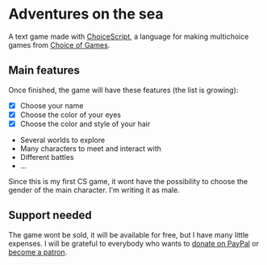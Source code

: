 # Adventures on the sea

A text game made with [ChoiceScript](https://github.com/dfabulich/choicescript), a language for making multichoice games from [Choice of Games](https://choiceofgames.com/).


## Main features

Once finished, the game will have these features (the list is growing):
- [x] Choose your name
- [x] Choose the color of your eyes
- [x] Choose the color and style of your hair
- Several worlds to explore
- Many characters to meet and interact with
- Different battles
- ...

Since this is my first CS game, it wont have the possibility to choose the gender of the main character. I'm writing it as male.


## Support needed

The game wont be sold, it will be available for free, but I have many little expenses. I will be grateful to everybody who wants to [donate on PayPal](https://paypal.me/DanijelaPopovic) or [become a patron](https://patreon.com/DanijelaPopovic).